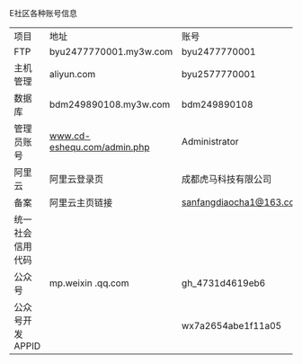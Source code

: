 E社区各种账号信息

|     |     |     |     |     |
| --- | --- | --- | --- | --- |
| 项目  | 地址  | 账号  | 密码  | 备注  |
| FTP | byu2477770001.my3w.com | byu2477770001 | HmKj123456 |     |
| 主机管理 | aliyun.com | byu2577770001 | Eshequ654321 |     |
| 数据库 | bdm249890108.my3w.com | bdm249890108 | Mysql123456 | 库名：bdm249890108_db |
| 管理员账号 | www.cd-eshequ.com/admin.php | Administrator | 02002449 |     |
| 阿里云 | 阿里云登录页 | 成都虎马科技有限公司 | HmKj123!@# | 手机号：17780506224 |
| 备案  | 阿里云主页链接 | sanfangdiaocha1@163.com | HmKj123 |     |
| 统一社会信用代码 |     |     |     | 91510108MA61XNEE5R |
| 公众号 | mp.weixin .qq.com | gh_4731d4619eb6 | xinmin123 |     |
| 公众号开发APPID |     | wx7a2654abe1f11a05 | 058138ae5c6a2155632b5fe861cb446b |     |